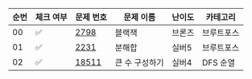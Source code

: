 
<table>
  <thead>
    <tr>
      <th>순번</th>
      <th>체크 여부</th>
      <th>문제 번호</th>
      <th>문제 이름</th>
      <th>난이도</th>
      <th>카테고리</th>
    </tr>
  </thead>
  <tbody>
    <tr>
      <td>00</td>
      <td>✅</td>
      <td><a href="https://www.acmicpc.net/problem/2798">2798</a></td>
      <td>블랙잭</td>
      <td>브론즈</td>
      <td>브루트포스</td>
    </tr>
    <tr>
      <td>01</td>
      <td>✅</td>
      <td><a href="https://www.acmicpc.net/problem/2231">2231</a></td>
      <td>분해합</td>
      <td>실버5</td>
      <td>브루트포스</td>
    </tr>
    <tr>
      <td>02</td>
      <td>✅</td>
      <td><a href="https://www.acmicpc.net/problem/18511">18511</a></td>
      <td>큰 수 구성하기</td>
      <td>실버4</td>
      <td>DFS 순열</td>
    </tr>
  </tbody>
</table>
